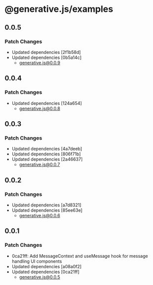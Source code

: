 # @generative.js/examples

## 0.0.5

### Patch Changes

- Updated dependencies [2f1b58d]
- Updated dependencies [0b5a14c]
  - generative.js@0.0.9

## 0.0.4

### Patch Changes

- Updated dependencies [124a654]
  - generative.js@0.0.8

## 0.0.3

### Patch Changes

- Updated dependencies [4a7deeb]
- Updated dependencies [806f71b]
- Updated dependencies [2a46637]
  - generative.js@0.0.7

## 0.0.2

### Patch Changes

- Updated dependencies [a7d8321]
- Updated dependencies [85ee63e]
  - generative.js@0.0.6

## 0.0.1

### Patch Changes

- 0ca21ff: Add MessageContext and useMessage hook for message handling UI components
- Updated dependencies [a08a0f2]
- Updated dependencies [0ca21ff]
  - generative.js@0.0.5
